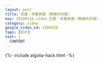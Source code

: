 ```yaml
---
layout: post
title: 巴夏：攻擊與愛（無條件的愛）
key: 20180116_video_巴夏：攻擊與愛（無條件的愛）
category: video
google_video_id: VIDEOID
tags: [影片]
text: |
  CONTENT
---
```


{%- include algolia-hack.html -%}
